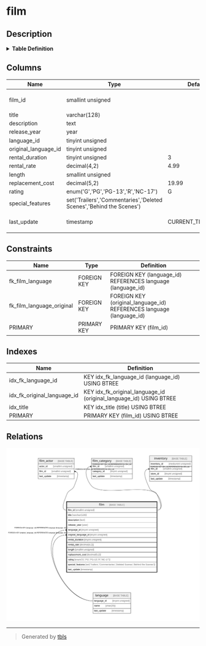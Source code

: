 # film

## Description

<details>
<summary><strong>Table Definition</strong></summary>

```sql
CREATE TABLE `film` (
  `film_id` smallint unsigned NOT NULL AUTO_INCREMENT,
  `title` varchar(128) NOT NULL,
  `description` text,
  `release_year` year DEFAULT NULL,
  `language_id` tinyint unsigned NOT NULL,
  `original_language_id` tinyint unsigned DEFAULT NULL,
  `rental_duration` tinyint unsigned NOT NULL DEFAULT '3',
  `rental_rate` decimal(4,2) NOT NULL DEFAULT '4.99',
  `length` smallint unsigned DEFAULT NULL,
  `replacement_cost` decimal(5,2) NOT NULL DEFAULT '19.99',
  `rating` enum('G','PG','PG-13','R','NC-17') DEFAULT 'G',
  `special_features` set('Trailers','Commentaries','Deleted Scenes','Behind the Scenes') DEFAULT NULL,
  `last_update` timestamp NOT NULL DEFAULT CURRENT_TIMESTAMP ON UPDATE CURRENT_TIMESTAMP,
  PRIMARY KEY (`film_id`),
  KEY `idx_title` (`title`),
  KEY `idx_fk_language_id` (`language_id`),
  KEY `idx_fk_original_language_id` (`original_language_id`),
  CONSTRAINT `fk_film_language` FOREIGN KEY (`language_id`) REFERENCES `language` (`language_id`) ON DELETE RESTRICT ON UPDATE CASCADE,
  CONSTRAINT `fk_film_language_original` FOREIGN KEY (`original_language_id`) REFERENCES `language` (`language_id`) ON DELETE RESTRICT ON UPDATE CASCADE
) ENGINE=InnoDB AUTO_INCREMENT=[Redacted by tbls] DEFAULT CHARSET=utf8mb4 COLLATE=utf8mb4_0900_ai_ci
```

</details>

## Columns

| Name | Type | Default | Nullable | Extra Definition | Children | Parents | Comment |
| ---- | ---- | ------- | -------- | ---------------- | -------- | ------- | ------- |
| film_id | smallint unsigned |  | false | auto_increment | [film_actor](film_actor.md) [film_category](film_category.md) [inventory](inventory.md) |  |  |
| title | varchar(128) |  | false |  |  |  |  |
| description | text |  | true |  |  |  |  |
| release_year | year |  | true |  |  |  |  |
| language_id | tinyint unsigned |  | false |  |  | [language](language.md) |  |
| original_language_id | tinyint unsigned |  | true |  |  | [language](language.md) |  |
| rental_duration | tinyint unsigned | 3 | false |  |  |  |  |
| rental_rate | decimal(4,2) | 4.99 | false |  |  |  |  |
| length | smallint unsigned |  | true |  |  |  |  |
| replacement_cost | decimal(5,2) | 19.99 | false |  |  |  |  |
| rating | enum('G','PG','PG-13','R','NC-17') | G | true |  |  |  |  |
| special_features | set('Trailers','Commentaries','Deleted Scenes','Behind the Scenes') |  | true |  |  |  |  |
| last_update | timestamp | CURRENT_TIMESTAMP | false | DEFAULT_GENERATED on update CURRENT_TIMESTAMP |  |  |  |

## Constraints

| Name | Type | Definition |
| ---- | ---- | ---------- |
| fk_film_language | FOREIGN KEY | FOREIGN KEY (language_id) REFERENCES language (language_id) |
| fk_film_language_original | FOREIGN KEY | FOREIGN KEY (original_language_id) REFERENCES language (language_id) |
| PRIMARY | PRIMARY KEY | PRIMARY KEY (film_id) |

## Indexes

| Name | Definition |
| ---- | ---------- |
| idx_fk_language_id | KEY idx_fk_language_id (language_id) USING BTREE |
| idx_fk_original_language_id | KEY idx_fk_original_language_id (original_language_id) USING BTREE |
| idx_title | KEY idx_title (title) USING BTREE |
| PRIMARY | PRIMARY KEY (film_id) USING BTREE |

## Relations

![er](film.svg)

---

> Generated by [tbls](https://github.com/k1LoW/tbls)
